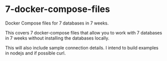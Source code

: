 # 7-docker-compose-files
Docker Compose files for 7 databases in 7 weeks.

This covers 7 docker-compose files that allow you to work with 7 databases in 7 weeks without installing the databases locally.

This will also include sample connection details.
I intend to build examples in nodejs and if possible curl. 
